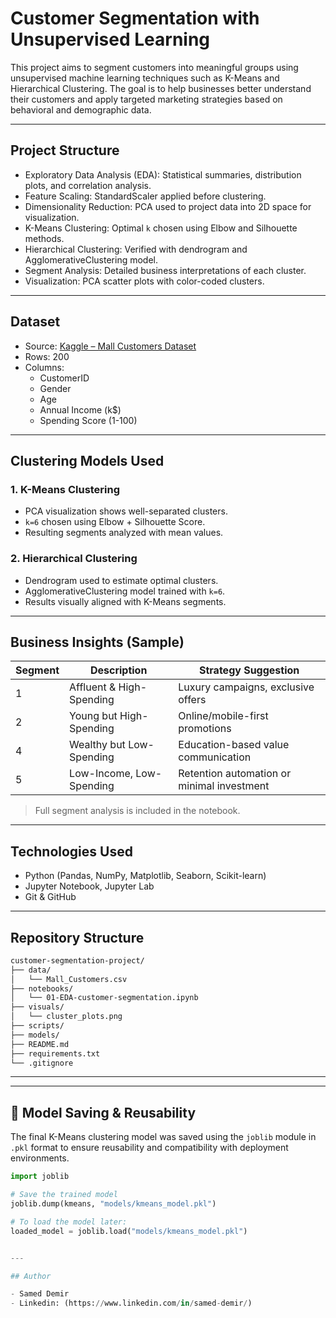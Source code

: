 # Customer Segmentation with Unsupervised Learning

This project aims to segment customers into meaningful groups using unsupervised machine learning techniques such as K-Means and Hierarchical Clustering. The goal is to help businesses better understand their customers and apply targeted marketing strategies based on behavioral and demographic data.

---

## Project Structure

- Exploratory Data Analysis (EDA): Statistical summaries, distribution plots, and correlation analysis.
- Feature Scaling: StandardScaler applied before clustering.
- Dimensionality Reduction: PCA used to project data into 2D space for visualization.
- K-Means Clustering: Optimal `k` chosen using Elbow and Silhouette methods.
- Hierarchical Clustering: Verified with dendrogram and AgglomerativeClustering model.
- Segment Analysis: Detailed business interpretations of each cluster.
- Visualization: PCA scatter plots with color-coded clusters.

---

## Dataset

- Source: [Kaggle – Mall Customers Dataset](https://www.kaggle.com/vjchoudhary7/customer-segmentation-tutorial)
- Rows: 200
- Columns:
  - CustomerID
  - Gender
  - Age
  - Annual Income (k$)
  - Spending Score (1-100)

---

## Clustering Models Used

### 1. K-Means Clustering

- PCA visualization shows well-separated clusters.
- `k=6` chosen using Elbow + Silhouette Score.
- Resulting segments analyzed with mean values.

### 2. Hierarchical Clustering

- Dendrogram used to estimate optimal clusters.
- AgglomerativeClustering model trained with `k=6`.
- Results visually aligned with K-Means segments.

---

## Business Insights (Sample)

| Segment | Description              | Strategy Suggestion                        |
| ------- | ------------------------ | ------------------------------------------ |
| 1       | Affluent & High-Spending | Luxury campaigns, exclusive offers         |
| 2       | Young but High-Spending  | Online/mobile-first promotions             |
| 4       | Wealthy but Low-Spending | Education-based value communication        |
| 5       | Low-Income, Low-Spending | Retention automation or minimal investment |

> Full segment analysis is included in the notebook.

---

## Technologies Used

- Python (Pandas, NumPy, Matplotlib, Seaborn, Scikit-learn)
- Jupyter Notebook, Jupyter Lab
- Git & GitHub

---

## Repository Structure

```bash
customer-segmentation-project/
├── data/
│   └── Mall_Customers.csv
├── notebooks/
│   └── 01-EDA-customer-segmentation.ipynb
├── visuals/
│   └── cluster_plots.png
├── scripts/
├── models/
├── README.md
├── requirements.txt
└── .gitignore
```

---

---

## 💾 Model Saving & Reusability

The final K-Means clustering model was saved using the `joblib` module in `.pkl` format to ensure reusability and compatibility with deployment environments.

```python
import joblib

# Save the trained model
joblib.dump(kmeans, "models/kmeans_model.pkl")

# To load the model later:
loaded_model = joblib.load("models/kmeans_model.pkl")


---

## Author

- Samed Demir
- Linkedin: (https://www.linkedin.com/in/samed-demir/)
```
